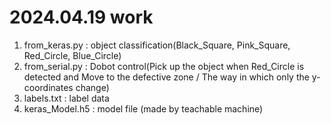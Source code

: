 # 2024.04.19 work
1. from_keras.py : object classification(Black_Square, Pink_Square, Red_Circle, Blue_Circle)
2. from_serial.py : Dobot control(Pick up the object when Red_Circle is detected and Move to the defective zone / The way in which only the y-coordinates change)
3. labels.txt : label data
4. keras_Model.h5 : model file (made by teachable machine)
